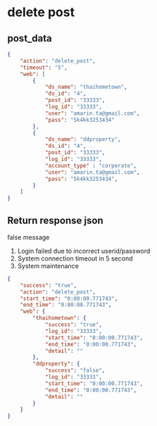 # delete post

## post_data
~~~json
{
    "action": "delete_post",
    "timeout": "5",
    "web": [
        {
            "ds_name": "thaihometown",
            "ds_id": "4",
            "post_id": "33333",
            "log_id": "33333", 
            "user": "amarin.ta@gmail.com",
            "pass": "5k4kk3253434"
        },
        {
            "ds_name": "ddproperty",
            "ds_id": "4",
            "post_id": "33333",
            "log_id": "33333", 
            "account_type" : "corperate",
            "user": "amarin.ta@gmail.com",
            "pass": "5k4kk3253434",            
        }
    ]
}
~~~

## Return response json
false message

1. Login failed due to incorrect userid/password
2. System connection timeout in 5 second
3. System maintenance

~~~json
{
    "success": "true",
    "action": "delete_post",
    "start_time": "0:00:00.771743",
    "end_time": "0:00:00.771743",
    "web": {
        "thaihometown": {
            "success": "true",      
            "log_id": "33333",
            "start_time": "0:00:00.771743",
            "end_time": "0:00:00.771743",
            "detail": ""
        },
        "ddproperty": {
            "success": "false",
            "log_id": "33333",
            "start_time": "0:00:00.771743",
            "end_time": "0:00:00.771743",
            "detail": ""
        }
    }
}
~~~
